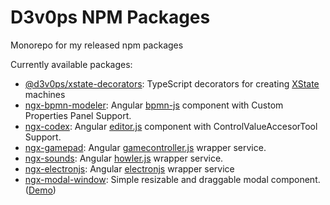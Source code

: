 

# D3v0ps NPM Packages

Monorepo for my released npm packages

Currently available packages:
- [@d3v0ps/xstate-decorators](https://www.npmjs.com/package/@d3v0ps/xstate-decorators): TypeScript decorators for creating [XState](https://xstate.js.org/docs/) machines
- [ngx-bpmn-modeler](https://www.npmjs.com/package/ngx-bpmn-modeler): Angular [bpmn-js](https://bpmn.io/toolkit/bpmn-js/) component with Custom Properties Panel Support.
- [ngx-codex](https://www.npmjs.com/package/ngx-codex): Angular [editor.js](https://editorjs.io/) component with ControlValueAccesorTool Support.
- [ngx-gamepad](https://www.npmjs.com/package/ngx-gamepad): Angular [gamecontroller.js](https://www.npmjs.com/package/gamecontroller.js) wrapper service.
- [ngx-sounds](https://www.npmjs.com/package/ngx-sounds): Angular [howler.js](https://howlerjs.com/) wrapper service.
- [ngx-electronjs](https://www.npmjs.com/package/ngx-electronjs): Angular [electronjs](https://www.electronjs.org/) wrapper service
- [ngx-modal-window](https://www.npmjs.com/package/ngx-modal-window): Simple resizable and draggable modal component. ([Demo](https://d3v0ps.github.io/ngx-modal-window/))
